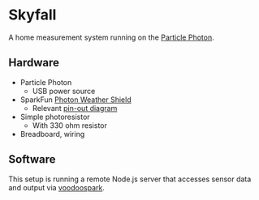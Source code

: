 Skyfall
===

A home measurement system running on the [Particle Photon][0].

## Hardware
- Particle Photon
    - USB power source
- SparkFun [Photon Weather Shield][1]
    - Relevant [pin-out diagram][2]
- Simple photoresistor
    - With 330 ohm resistor
- Breadboard, wiring

## Software
This setup is running a remote Node.js server that accesses sensor data and output via [voodoospark][3].

[0]: https://www.particle.io/products/hardware/photon-wifi-dev-kit
[1]: https://learn.sparkfun.com/tutorials/photon-weather-shield-hookup-guide/
[2]: https://cdn.sparkfun.com/datasheets/IoT/SparkFun_Photon_Weather_Shield_v10a.pdf
[3]: https://github.com/voodootikigod/voodoospark
